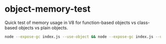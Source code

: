object-memory-test
=====

Quick test of memory usage in V8 for function-based objects vs class-based objects vs plain objects.

```bash
node --expose-gc index.js --use-object && node --expose-gc index.js --use-class && node --expose-gc index.js --use-function
```

